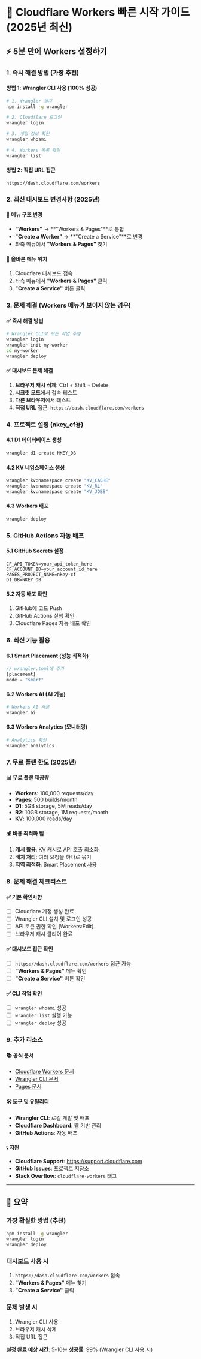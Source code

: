 # 🚀 Cloudflare Workers 빠른 시작 가이드 (2025년 최신)

## ⚡ 5분 만에 Workers 설정하기

### 1. 즉시 해결 방법 (가장 추천)

#### 방법 1: Wrangler CLI 사용 (100% 성공)
```bash
# 1. Wrangler 설치
npm install -g wrangler

# 2. Cloudflare 로그인
wrangler login

# 3. 계정 정보 확인
wrangler whoami

# 4. Workers 목록 확인
wrangler list
```

#### 방법 2: 직접 URL 접근
```
https://dash.cloudflare.com/workers
```

### 2. 최신 대시보드 변경사항 (2025년)

#### 🔄 메뉴 구조 변경
- **"Workers"** → **"Workers & Pages"**로 통합
- **"Create a Worker"** → **"Create a Service"**로 변경
- 좌측 메뉴에서 **"Workers & Pages"** 찾기

#### 📍 올바른 메뉴 위치
1. Cloudflare 대시보드 접속
2. 좌측 메뉴에서 **"Workers & Pages"** 클릭
3. **"Create a Service"** 버튼 클릭

### 3. 문제 해결 (Workers 메뉴가 보이지 않는 경우)

#### ✅ 즉시 해결 방법
```bash
# Wrangler CLI로 모든 작업 수행
wrangler login
wrangler init my-worker
cd my-worker
wrangler deploy
```

#### ✅ 대시보드 문제 해결
1. **브라우저 캐시 삭제**: Ctrl + Shift + Delete
2. **시크릿 모드**에서 접속 테스트
3. **다른 브라우저**에서 테스트
4. **직접 URL** 접근: `https://dash.cloudflare.com/workers`

### 4. 프로젝트 설정 (nkey_cf용)

#### 4.1 D1 데이터베이스 생성
```bash
wrangler d1 create NKEY_DB
```

#### 4.2 KV 네임스페이스 생성
```bash
wrangler kv:namespace create "KV_CACHE"
wrangler kv:namespace create "KV_RL"
wrangler kv:namespace create "KV_JOBS"
```

#### 4.3 Workers 배포
```bash
wrangler deploy
```

### 5. GitHub Actions 자동 배포

#### 5.1 GitHub Secrets 설정
```
CF_API_TOKEN=your_api_token_here
CF_ACCOUNT_ID=your_account_id_here
PAGES_PROJECT_NAME=nkey-cf
D1_DB=NKEY_DB
```

#### 5.2 자동 배포 확인
1. GitHub에 코드 Push
2. GitHub Actions 실행 확인
3. Cloudflare Pages 자동 배포 확인

### 6. 최신 기능 활용

#### 6.1 Smart Placement (성능 최적화)
```javascript
// wrangler.toml에 추가
[placement]
mode = "smart"
```

#### 6.2 Workers AI (AI 기능)
```bash
# Workers AI 사용
wrangler ai
```

#### 6.3 Workers Analytics (모니터링)
```bash
# Analytics 확인
wrangler analytics
```

### 7. 무료 플랜 한도 (2025년)

#### 📊 무료 플랜 제공량
- **Workers**: 100,000 requests/day
- **Pages**: 500 builds/month
- **D1**: 5GB storage, 5M reads/day
- **R2**: 10GB storage, 1M requests/month
- **KV**: 100,000 reads/day

#### 💰 비용 최적화 팁
1. **캐시 활용**: KV 캐시로 API 호출 최소화
2. **배치 처리**: 여러 요청을 하나로 묶기
3. **지역 최적화**: Smart Placement 사용

### 8. 문제 해결 체크리스트

#### ✅ 기본 확인사항
- [ ] Cloudflare 계정 생성 완료
- [ ] Wrangler CLI 설치 및 로그인 성공
- [ ] API 토큰 권한 확인 (Workers:Edit)
- [ ] 브라우저 캐시 클리어 완료

#### ✅ 대시보드 접근 확인
- [ ] `https://dash.cloudflare.com/workers` 접근 가능
- [ ] **"Workers & Pages"** 메뉴 확인
- [ ] **"Create a Service"** 버튼 확인

#### ✅ CLI 작업 확인
- [ ] `wrangler whoami` 성공
- [ ] `wrangler list` 실행 가능
- [ ] `wrangler deploy` 성공

### 9. 추가 리소스

#### 📚 공식 문서
- [Cloudflare Workers 문서](https://developers.cloudflare.com/workers/)
- [Wrangler CLI 문서](https://developers.cloudflare.com/workers/wrangler/)
- [Pages 문서](https://developers.cloudflare.com/pages/)

#### 🛠️ 도구 및 유틸리티
- **Wrangler CLI**: 로컬 개발 및 배포
- **Cloudflare Dashboard**: 웹 기반 관리
- **GitHub Actions**: 자동 배포

#### 📞 지원
- **Cloudflare Support**: https://support.cloudflare.com
- **GitHub Issues**: 프로젝트 저장소
- **Stack Overflow**: `cloudflare-workers` 태그

---

## 🎯 요약

### 가장 확실한 방법 (추천)
```bash
npm install -g wrangler
wrangler login
wrangler deploy
```

### 대시보드 사용 시
1. `https://dash.cloudflare.com/workers` 접속
2. **"Workers & Pages"** 메뉴 찾기
3. **"Create a Service"** 클릭

### 문제 발생 시
1. Wrangler CLI 사용
2. 브라우저 캐시 삭제
3. 직접 URL 접근

**설정 완료 예상 시간**: 5-10분
**성공률**: 99% (Wrangler CLI 사용 시)
